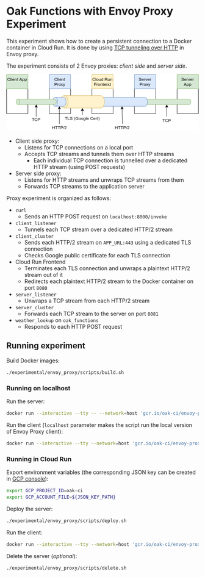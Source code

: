 # Oak Functions with Envoy Proxy Experiment

This experiment shows how to create a persistent connection to a Docker
container in Cloud Run. It is done by using
[TCP tunneling over HTTP](https://www.envoyproxy.io/docs/envoy/latest/intro/arch_overview/http/upgrades#tunneling-tcp-over-http)
in Envoy proxy.

The experiment consists of 2 Envoy proxies: _client side_ and _server side_.

<!-- From: -->
<!-- https://drive.google.com/corp/drive/folders/1u0INlJemLnriiU8Aq8G2ajWvCJ6JwyZw -->
<img src="images/envoy_proxy_experiment.png" width="850">

- Client side proxy:
  - Listens for TCP connections on a local port
  - Accepts TCP streams and tunnels them over HTTP streams
    - Each individual TCP connection is tunnelled over a dedicated HTTP stream
      (using POST requests)
- Server side proxy:
  - Listens for HTTP streams and unwraps TCP streams from them
  - Forwards TCP streams to the application server

Proxy experiment is organized as follows:

- `curl`
  - Sends an HTTP POST request on `localhost:8000/invoke`
- `client_listener`
  - Tunnels each TCP stream over a dedicated HTTP/2 stream
- `client_cluster`
  - Sends each HTTP/2 stream on `APP_URL:443` using a dedicated TLS connection
  - Checks Google public certificate for each TLS connection
- Cloud Run Frontend
  - Terminates each TLS connection and unwraps a plaintext HTTP/2 stream out of
    it
  - Redirects each plaintext HTTP/2 stream to the Docker container on port
    `8080`
- `server_listener`
  - Unwraps a TCP stream from each HTTP/2 stream
- `server_cluster`
  - Forwards each TCP stream to the server on port `8081`
- `weather_lookup` on `oak_functions`
  - Responds to each HTTP POST request

## Running experiment

Build Docker images:

```bash
./experimental/envoy_proxy/scripts/build.sh
```

### Running on localhost

Run the server:

```bash
docker run --interactive --tty -- --network=host 'gcr.io/oak-ci/envoy-proxy-example-server'
```

Run the client (`localhost` parameter makes the script run the local version of
Envoy Proxy client):

```bash
docker run --interactive --tty --network=host 'gcr.io/oak-ci/envoy-proxy-example-client' localhost
```

### Running in Cloud Run

Export environment variables (the corresponding JSON key can be created in
[GCP console](https://pantheon.corp.google.com/iam-admin/serviceaccounts/details/107443053308787082748/keys?project=oak-ci)):

```bash
export GCP_PROJECT_ID=oak-ci
export GCP_ACCOUNT_FILE=${JSON_KEY_PATH}
```

Deploy the server:

```bash
./experimental/envoy_proxy/scripts/deploy.sh
```

Run the client:

```bash
docker run --interactive --tty --network=host 'gcr.io/oak-ci/envoy-proxy-example-client'
```

Delete the server (_optional_):

```bash
./experimental/envoy_proxy/scripts/delete.sh
```
